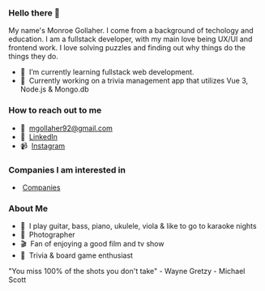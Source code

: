 ### Hello there 👋
My name's Monroe Gollaher. I come from a background of techology and education. I am a fullstack developer, with my main love being UX/UI and frontend work. I love solving puzzles and finding out why things do the things they do. 

- 🌱 &nbsp;I’m currently learning fullstack web development.
- 🔨 &nbsp;Currently working on a trivia management app that utilizes Vue 3, Node.js & Mongo.db

### How to reach out to me
- 📩 &nbsp;mgollaher92@gmail.com
- 💼 &nbsp;<a href="https://www.linkedin.com/in/monroe-gollaher/">LinkedIn</a>
- 📹 &nbsp;<a href="https://www.instagram.com/thisismonroe">Instagram</a>

### Companies I am interested in
- &nbsp;<a href="https://docs.google.com/spreadsheets/d/1HWCuXjPtoratqp5yD-71g9gj3Ot72TxjEEwECagHnWk/edit#gid=0">Companies</a>

### About Me
 - 🎵 &nbsp;I play guitar, bass, piano, ukulele, viola & like to go to karaoke nights
 - 📸 &nbsp;Photographer
 - 🎬 &nbsp;Fan of enjoying a good film and tv show
 - 🎲 &nbsp;Trivia & board game enthusiast 
 
 "You miss 100% of the shots you don't take" - Wayne Gretzy - Michael Scott

<!--
**MonroeGollaher/MonroeGollaher** is a ✨ _special_ ✨ repository because its `README.md` (this file) appears on your GitHub profile.

Here are some ideas to get you started:

- 🔭 I’m currently working on ...
- 🌱 I’m currently learning ...
- 👯 I’m looking to collaborate on ...
- 🤔 I’m looking for help with ...
- 💬 Ask me about ...
- 📫 How to reach me: ...
- 😄 Pronouns: ...
- ⚡ Fun fact: ...
-->
